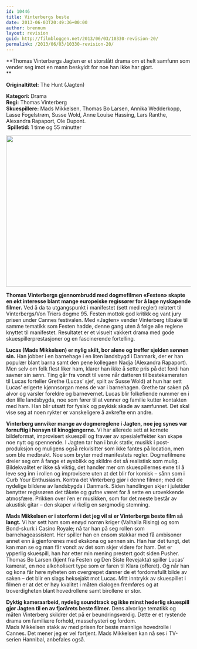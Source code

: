```yaml
---
id: 10446
title: Vinterbergs beste
date: 2013-06-03T20:49:36+00:00
author: brennum
layout: revision
guid: http://filmbloggen.net/2013/06/03/10330-revision-20/
permalink: /2013/06/03/10330-revision-20/
---
```

**Thomas Vinterbergs Jagten er et storslått drama om et helt samfunn som vender seg imot en mann beskyldt for noe han ikke har gjort.  
** 

**<!--more-->Originaltittel:** The Hunt (Jagten)

  
**Kategori:** Drama  
**Regi:** Thomas Vinterberg  
**Skuespillere:** Mads Mikkelsen, Thomas Bo Larsen, Annika Wedderkopp, Lasse Fogelstrøm, Susse Wold, Anne Louise Hassing, Lars Ranthe, Alexandra Rapaport, Ole Dupont.  
** Spilletid:** 1 time og 55 minutter

<a href="http://filmbloggen.net/?attachment_id=10336" rel="attachment wp-att-10336"><img class="alignnone size-large wp-image-10336" alt="" src="http://filmbloggen.net/wp-content/uploads//2013/05/the-hunt-02-620x413.jpg" width="620" height="413" /></a>

**Thomas Vinterbergs gjennombrudd med dogmefilmen &laquo;Festen&raquo; skapte en økt interesse blant mange europeiske regissører for å lage nyskapende filmer.** Ved å da ta utgangspunkt i manifestet (sett med regler) relatert til Vinterbergs/Von Triers dogme 95. Festen mottok god kritikk og vant jury prisen under Cannes festivalen. Med &laquo;Jagten&raquo; vender Vinterberg tilbake til samme tematikk som Festen hadde, denne gang uten å følge alle reglene knyttet til manifestet. Resultatet er et visuelt vakkert drama med gode skuespillerprestasjoner og en fascinerende fortelling.

**Lucas (Mads Mikkelsen) er nylig skilt, bor alene og treffer sjelden sønnen sin.** Han jobber i en barnehage i en liten landsbygd i Danmark, der er han populær blant barna samt den pene kollegaen Nadja (Alexandra Rapaport). Men selv om folk flest liker ham, klarer han ikke å sette pris på det fordi han savner sin sønn. Ting går fra vondt til verre når datteren til bestekameraten til Lucas forteller Grethe (Lucas&#8217; sjef, spilt av Susse Wold) at hun har sett Lucas&#8217; erigerte kjønnsorgan mens de var i barnehagen. Grethe tar saken på alvor og varsler foreldre og barnevernet. Lucas blir folkefiende nummer en i den lille landsbygda, noe som fører til at venner og familie kutter kontakten med ham. Han blir utsatt for fysisk og psykisk skade av samfunnet. Det skal vise seg at noen rykter er vanskeligere å avkrefte enn andre.

**Vinterberg unnviker mange av dogmereglene i Jagten, noe jeg synes var fornuftig i hensyn til kinogjengerne.** Vi har allerede sett at kornete bildeformat, improvisert skuespill og fravær av spesialeffekter kan skape noe nytt og spennende. I Jagten tar han i bruk stativ, musikk i post-produksjon og muligens også rekvisitter som ikke fantes på location, men som ble medbrakt. Noe som bryter med manifestets regler. Dogmefilmene dreier seg om å fange et øyeblikk og skildre det så realistisk som mulig. Bildekvalitet er ikke så viktig, det handler mer om skuespillernes evne til å leve seg inn i rollen og improvisere uten at det blir for komisk &#8211; sånn som i Curb Your Enthusiasm. Kontra det Vinterberg gjør i denne filmen; med de nydelige bildene av landsbygda i Danmark. Siden handlingen skjer i juletider benytter regissøren det tåkete og gufne været for å sette en urovekkende atmosfære. Prikken over i&#8217;en er musikken, som for det meste består av akustisk gitar &#8211; den skaper virkelig en sørgmodig stemning.

**Mads Mikkelsen er i storform i det jeg vil si er Vinterbergs beste film så langt.** Vi har sett ham som enøyd norrøn kriger (Valhalla Rising) og som Bond-skurk i Casino Royale; nå tar han på seg rollen som barnehageassistent. Her spiller han en ensom stakkar med få ambisoner annet enn å gjenforenes med ekskona og sønnen sin. Han har det tungt, det kan man se og man får vondt av det som skjer videre for ham. Det er ypperlig skuespill, han har etter min mening prestert godt siden Pusher. Thomas Bo Larsen (kjent fra Festen og Den Siste Revejakta) spiller Lucas&#8217; kamerat, en noe alkoholisert type som er faren til Klara (offeret). Og når han og kona får høre nyheten om overgrepet danner de et fordomsfullt bilde av saken &#8211; det blir en slags heksejakt mot Lucas. Mitt inntrykk av skuespillet i filmen er at det er høy kvalitet i måten dialogen fremføres og at troverdigheten blant hovedrollene samt birollene er stor.

**Dyktig kameraarbeid, nydelig soundtrack og ikke minst hederlig skuespill gjør Jagten til en av fjorårets beste filmer.** Dens alvorlige tematikk og måten Vinterberg skildrer det på er beundringsverdig. Dette er et rystende drama om familiære forhold, massehysteri og fordom.  
Mads Mikkelsen stakk av med prisen for beste mannlige hovedrolle i Cannes. Det mener jeg er vel fortjent. Mads Mikkelsen kan nå ses i TV-serien Hannibal, anbefales også.

<div class="video-shortcode">
</div>
